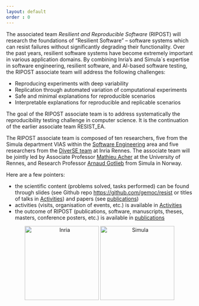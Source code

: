 ```yaml
---
layout: default
order : 0
---
```


The associated team _Resilient and Reproducible Software_ (RIPOST) will research the foundations of “Resilient Software” – software systems which can resist failures without significantly degrading their functionality. Over the past years, resilient software systems have become extremely important in various application domains. By combining Inria’s and Simula´s expertise in software engineering, resilient software, and AI-based software testing, the RIPOST associate team will address the following challenges:
- Reproducing experiments with deep variability
- Replication through automated variation of computational experiments
- Safe and minimal explanations for reproducible scenarios
- Interpretable explanations for reproducible and replicable scenarios

The goal of the RIPOST associate team is to address systematically the reproducibility testing challenge in computer science. It is the continuation of the earlier associate team RESIST_EA.

The RIPOST associate team is composed of ten researchers, five from the Simula department VIAS within the [Software Engineering](https://www.simula.no/research/research-areas/software-engineering/) area and five researchers from the [DiverSE team](http://diverse.irisa.fr/) at Inria Rennes. The associate team will be jointly led by Associate Professor [Mathieu Acher](https://www.mathieuacher.com/) at the University of Rennes, and Research Professor [Arnaud Gotlieb](https://www.simula.no/people/arnaud) from Simula in Norway.

Here are a few pointers:
 * the scientific content (problems solved, tasks performed) can be found through slides (see Github repo https://github.com/gemoc/resist or titles of talks in [Activities](activities)) and papers (see [publications](publications)) 
 * activities (visits, organisation of events, etc.) is available in [Activities](activities)
 * the outcome of RIPOST (publications, software, manuscripts, theses, masters, conference posters, etc.) is available in [publications](publications)

<center>
<img src="{{ site.baseurl }}/img/inria.png" alt="Inria" style="width: 200px;"/>
<img src="{{ site.baseurl }}/img/simula.png" alt="Simula" style="width: 200px;"/>
</center>
